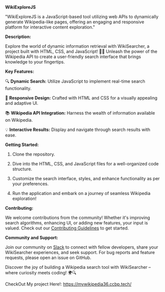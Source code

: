  **WikiExploreJS**

"WikiExploreJS is a JavaScript-based tool utilizing web APIs to dynamically generate Wikipedia-like pages, offering an engaging and responsive platform for interactive content exploration."
 
**Description:**

Explore the world of dynamic information retrieval with WikiSearcher, a project built with HTML, CSS, and JavaScript! 🚀🌐 Unleash the power of the Wikipedia API to create a user-friendly search interface that brings knowledge to your fingertips.

**Key Features:**

🔍 **Dynamic Search:** Utilize JavaScript to implement real-time search functionality.

🌈 **Responsive Design:** Crafted with HTML and CSS for a visually appealing and adaptive UI.

📚 **Wikipedia API Integration:** Harness the wealth of information available on Wikipedia.

💡 **Interactive Results:** Display and navigate through search results with ease.


**Getting Started:**

1. Clone the repository.

2. Dive into the HTML, CSS, and JavaScript files for a well-organized code structure.

3. Customize the search interface, styles, and enhance functionality as per your preferences.

4. Run the application and embark on a journey of seamless Wikipedia exploration!

**Contributing:**

We welcome contributions from the community! Whether it's improving search algorithms, enhancing UI, or adding new features, your input is valued. Check out our [Contributing Guidelines](link-to-contributing.md) to get started.

**Community and Support:**

Join our community on [Slack](link-to-slack) to connect with fellow developers, share your WikiSearcher experiences, and seek support. For bug reports and feature requests, please open an issue on GitHub.

Discover the joy of building a Wikipedia search tool with WikiSearcher – where curiosity meets coding! 🌍🔍

CheckOut My project Here!: https://mywikipedia36.ccbp.tech/
